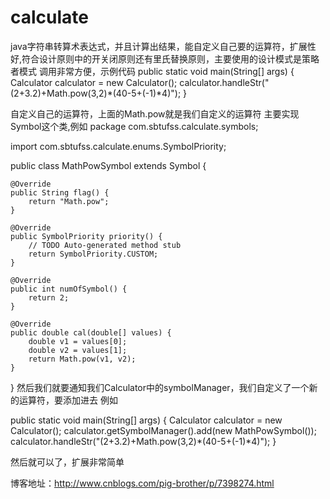 # calculate
java字符串转算术表达式，并且计算出结果，能自定义自己要的运算符，扩展性好,符合设计原则中的开关闭原则还有里氏替换原则，主要使用的设计模式是策略者模式
调用非常方便，示例代码
public static void main(String[] args) {
		Calculator calculator = new Calculator();
		calculator.handleStr("(2+3.2)+Math.pow(3,2)*(40-5+(-1)*4)");
}

自定义自己的运算符，上面的Math.pow就是我们自定义的运算符
主要实现Symbol这个类,例如
package com.sbtufss.calculate.symbols;

import com.sbtufss.calculate.enums.SymbolPriority;

public class MathPowSymbol extends Symbol {

	@Override
	public String flag() {
		return "Math.pow";
	}

	@Override
	public SymbolPriority priority() {
		// TODO Auto-generated method stub
		return SymbolPriority.CUSTOM;
	}

	@Override
	public int numOfSymbol() {
		return 2;
	}

	@Override
	public double cal(double[] values) {
		double v1 = values[0];
		double v2 = values[1];
		return Math.pow(v1, v2);
	}

}
然后我们就要通知我们Calculator中的symbolManager，我们自定义了一个新的运算符，要添加进去
例如

public static void main(String[] args) {
		Calculator calculator = new Calculator();
		calculator.getSymbolManager().add(new MathPowSymbol());
		calculator.handleStr("(2+3.2)+Math.pow(3,2)*(40-5+(-1)*4)");
	}

 然后就可以了，扩展非常简单
 
 博客地址：http://www.cnblogs.com/pig-brother/p/7398274.html
